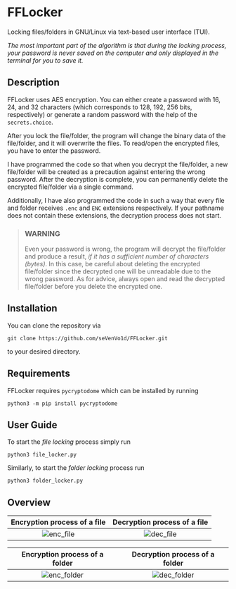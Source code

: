 # FFLocker

Locking files/folders in GNU/Linux via text-based user interface (TUI).

*The most important part of the algorithm is that during the locking process, your password is never saved on the computer and only displayed in the terminal for you to save it.*

## Description

FFLocker uses AES encryption. You can either create a password with 16, 24, and 32 characters (which corresponds to 128, 192, 256 bits, respectively) or generate a random password with the help of the `secrets.choice`.

After you lock the file/folder, the program will change the binary data of the file/folder, and it will overwrite the files. To read/open the encrypted files, you have to enter the password.

I have programmed the code so that when you decrypt the file/folder, a new file/folder will be created as a precaution against entering the wrong password. After the decryption is complete, you can permanently delete the encrypted file/folder via a single command.

Additionally, I have also programmed the code in such a way that every file and folder receives `.enc` and `ENC` extensions respectively. If your pathname does not contain these extensions, the decryption process does not start.

> ### WARNING
>
> Even your password is wrong, the program will decrypt the file/folder and produce a result, *if it has a sufficient number of characters (bytes)*. In this case, be careful about deleting the encrypted file/folder since the decrypted one will be unreadable due to the wrong password. As for advice, always open and read the decrypted file/folder before you delete the encrypted one.

## Installation

You can clone the repository via

    git clone https://github.com/seVenVo1d/FFLocker.git

to your desired directory.

## Requirements

FFLocker requires `pycryptodome` which can be installed by running

    python3 -m pip install pycryptodome

## User Guide

To start the *file locking* process simply run

    python3 file_locker.py

Similarly, to start the *folder locking* process run

    python3 folder_locker.py

## Overview

Encryption process of a file         |  Decryption process of a file
:-------------------------:|:-------------------------:
![enc_file](https://user-images.githubusercontent.com/45866787/193124480-0827db5a-3dc0-4e33-9c86-0972662f139b.png)  |  ![dec_file](https://user-images.githubusercontent.com/45866787/193124625-71160d5a-9f89-4f9f-a842-dadcc89399e5.png)

Encryption process of a folder        |  Decryption process of a folder
:-------------------------:|:-------------------------:
![enc_folder](https://user-images.githubusercontent.com/45866787/193124673-ce1f931a-848b-4d11-8a4f-945b917c839b.png) | ![dec_folder](https://user-images.githubusercontent.com/45866787/193124688-11459f63-5d6d-45d5-88fb-aa732c9ea8c4.png)
